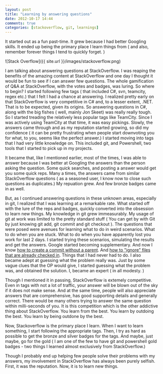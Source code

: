 ```yaml
---
layout: post
title: "Learning by answering questions"
date: 2012-10-17 14:44
comments: true
categories: [stackoverflow, git, learnings]
---
```


It started out as a fun past-time. It grew because I had better Googling skills. It ended up being the primary place I learn things from ( and also, remember forever things I tend to quickly forget. )

![Stack Overflow]({{ site.url }}/images/stackoverflow.png)

I am talking about answering questions at StackOverflow. I was reaping the benefits of the amazing content at StackOverflow and one day I thought it would be fun to see if I can answer few questions. The whole gamification of Q&A  at StackOverflow, with the votes and badges, was luring. So where to begin? I started following few tags ( that included C#, svn, teamcity, regex etc.) that I felt I had a chance at answering. I realized pretty early on that StackOverflow is very competitive in C# and, to a lesser extent, .NET. That is to be expected, given its origins. So answering questions in C#, along with the big fishes ( well, mainly Jon Skeet) was really really tough. So I started treading the relatively less popular tags like TeamCity. Since I was actively using TeamCity at that time, it was easy pickings. Slowly, the answers came through and as my reputation started growing, so did my confidence ( it can be pretty frustrating when people start downvoting you for what, to you, seems like the perfect answer.) I started moving into tags that I had very little knowledge on. This included git, and Powershell, two tools that I started to pick up in my projects.

It became that, like I mentioned earlier, most of the times, I was able to answer because I was better at Googling the answers than the person asking the question. Some quick searches, and posting a answer would get you some quick reps. Many a times, the answers came from similar StackOverflow questions ( as a seasoned user, I know now to close such questions as duplicates.) My repuation grew. And few bronze badges came in as well.

But, as I continued answering questions in these unknown areas, especially in git, I realized that I was learning at a remarkable rate. What started off with the lure of the reps and badges, quickly converted into the obsession to learn new things. My knowledge in git grew immeasurably. My usage of git at work was limited to the pretty standard stuff ( You can get by with Git by just knowing git add, git commit and git checkout ). The questions that were posed were avenues for learning what to do in weird scenarios. What to do when you are stuck. What to do when you have apparently lost you work for last 2 days. I started trying these scenarios, simulating the results and get the answers. Google started becoming supplementary. And now I know [how to create a commit without a parent](http://stackoverflow.com/questions/5689960/how-do-i-create-a-commit-without-a-parent-in-git/5690048#5690048). And [how to "ignore" files that are already checked in](http://stackoverflow.com/questions/7894541/ignore-changes-to-a-file-in-git-without-removing-it-from-the-repo/7895061#7895061). Things that I had never had to do. I also became adept at guessing what the problem really was. Just by some vague clues that the OP would give, I started guessing what the problem was, and obtained the solution. I, became an expert ( in all modesty. )

Though I mentioned it in passing, StackOverflow is extemely competitive. Even in tags with not a lot of traffic, your answer will be blown out of the sky if it does not make sense. And at the same time, people will also appreciate answers that are comprehensive, has good supporting details and generally correct. There would be many others trying to answer the same question within milli-seconds of you. It is this competition which is the other addictive thing about StackOverflow. You learn from the best. You learn by outdoing the best. You learn by being outdone by the best.

Now, Stackoverflow is the primary place I learn. When I want to learn something, I start following the appropriate tags. Then, I try as hard as possible to get the bronze and silver badges for the tags. And maybe, just maybe, go for the gold ( I am one of the few to have git and powershell gold badges - two things I learned almost exclusively from StackOverflow.)

Though I probably end up helping few people solve their problems with my answers, my involvement in StackOverflow has always been purely selfish. First, it was the reputation. Now, it is to learn new things.
